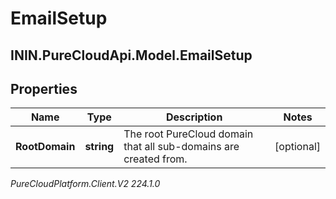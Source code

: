 # EmailSetup

## ININ.PureCloudApi.Model.EmailSetup

## Properties

|Name | Type | Description | Notes|
|------------ | ------------- | ------------- | -------------|
| **RootDomain** | **string** | The root PureCloud domain that all sub-domains are created from. | [optional] |



_PureCloudPlatform.Client.V2 224.1.0_
